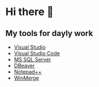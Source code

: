 # Hi there 👋

## My tools for dayly work

- [Visual Studio](https://visualstudio.microsoft.com/de/vs/community/)
- [Visual Studio Code](https://code.visualstudio.com/)
- [MS SQL Server](https://www.microsoft.com/de-de/sql-server/sql-server-downloads)
- [DBeaver](https://dbeaver.io/download/)
- [Notepad++](https://notepad-plus-plus.org/downloads/)
- [WinMerge](https://winmerge.org/downloads/)

<!--
**ohainz/ohainz** is a ✨ _special_ ✨ repository because its `README.md` (this file) appears on your GitHub profile.

Here are some ideas to get you started:

- 🔭 I’m currently working on ...
- 🌱 I’m currently learning ...
- 👯 I’m looking to collaborate on ...
- 🤔 I’m looking for help with ...
- 💬 Ask me about ...
- 📫 How to reach me: ...
- 😄 Pronouns: ...
- ⚡ Fun fact: ...
-->
